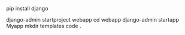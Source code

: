 pip install django

django-admin startproject webapp
cd webapp
django-admin startapp Myapp
mkdir templates
code .
